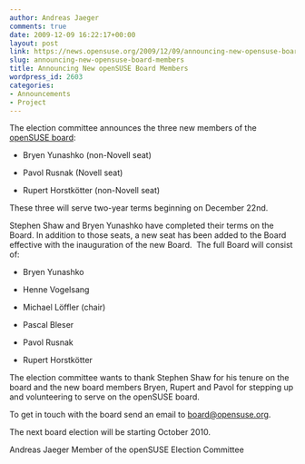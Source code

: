```yaml
---
author: Andreas Jaeger
comments: true
date: 2009-12-09 16:22:17+00:00
layout: post
link: https://news.opensuse.org/2009/12/09/announcing-new-opensuse-board-members/
slug: announcing-new-opensuse-board-members
title: Announcing New openSUSE Board Members
wordpress_id: 2603
categories:
- Announcements
- Project
---
```


The election committee announces the three new members of the [openSUSE board](//en.opensuse.org/Board):



	
  * Bryen Yunashko (non-Novell seat)

	
  * Pavol Rusnak (Novell seat)

	
  * Rupert Horstkötter (non-Novell seat)


These three will serve two-year terms beginning on December 22nd.

Stephen Shaw and Bryen Yunashko have completed their terms on the Board. In addition to those seats, a new seat has been added to the Board effective with the inauguration of the new Board.  The full Board will consist of:

	
  * Bryen Yunashko

	
  * Henne Vogelsang

	
  * Michael Löffler (chair)

	
  * Pascal Bleser

	
  * Pavol Rusnak

	
  * Rupert Horstkötter


The election committee wants to thank Stephen Shaw for his tenure on the board and the new board members Bryen, Rupert and Pavol for stepping up and volunteering to serve on the openSUSE board.

To get in touch with the board send an email to board@opensuse.org.

The next board election will be starting October 2010.

Andreas Jaeger
Member of the openSUSE Election Committee

